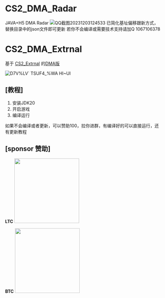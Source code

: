 # CS2_DMA_Radar
 JAVA+H5 DMA Radar
![QQ截图20231203124533](https://github.com/MoZiHao/CS2_DMA_Radar/assets/31085148/c99c95c7-a772-47ea-994d-b7a99585c700)
已简化基址偏移跟新方式，替换目录中的json文件即可更新
若你不会编译或需要技术支持请加Q 1067106378

# CS2_DMA_Extrnal
基于 [CS2_Extrnal](https://github.com/TKazer/CS2_External)   的[DMA版](https://github.com/MoZiHao/CS2_DMA_Extrnal/tree/main)


![D7V%LV` TSUF4_%WA HI~UI](https://github.com/MoZiHao/CS2_DMA_Extrnal/assets/31085148/eefea6bf-b10d-49b0-8f21-94aac218d841)

## [教程]

 1. 安装JDK20
 2. 开启游戏
 3. 编译运行


 如果不会编译或者更新，可以赞助100，拉你进群，有编译好的可以直接运行，还有更新教程
## [sponsor 赞助]

**LTC**
<img src="https://github.com/MoZiHao/CS2_DMA_Radar/assets/31085148/0557f1a0-af74-45b3-8209-7b4ec7be438e" width="210px">

**BTC**
<img src="https://github.com/MoZiHao/CS2_DMA_Radar/assets/31085148/8f3c3fee-3aca-4389-87b2-1bb1fa28fbbb" width="210px">
